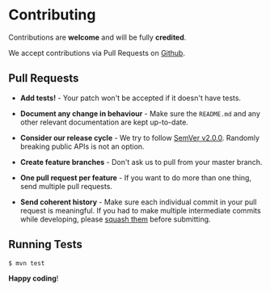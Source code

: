 # Contributing

Contributions are **welcome** and will be fully **credited**.

We accept contributions via Pull Requests on [Github][repository].


## Pull Requests

- **Add tests!** - Your patch won't be accepted if it doesn't have tests.

- **Document any change in behaviour** - Make sure the `README.md` and any 
other relevant documentation are kept up-to-date.

- **Consider our release cycle** - We try to follow 
[SemVer v2.0.0][semver]. Randomly breaking public APIs is not an option.

- **Create feature branches** - Don't ask us to pull from your master branch.

- **One pull request per feature** - If you want to do more than one thing, 
send multiple pull requests.

- **Send coherent history** - Make sure each individual commit in your pull 
request is meaningful. If you had to make multiple intermediate commits while 
developing, please [squash them][git-book-squash] before submitting.


## Running Tests

``` bash
$ mvn test
```

**Happy coding**!


[repository]: https://github.com/marcospassos/java-php-serializer
[semver]: http://semver.org/
[git-book-squash]: http://www.git-scm.com/book/en/v2/Git-Tools-Rewriting-History#Changing-Multiple-Commit-Messages